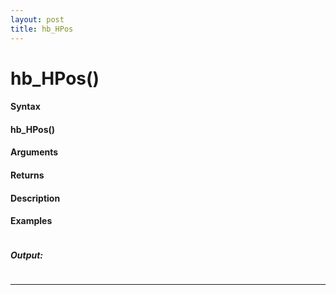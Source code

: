 ```yaml
---
layout: post
title: hb_HPos
---
```


# hb_HPos()


#### Syntax

#### hb_HPos()

#### Arguments

#### Returns

#### Description

#### Examples

```

```

##### Output:

```

```

---